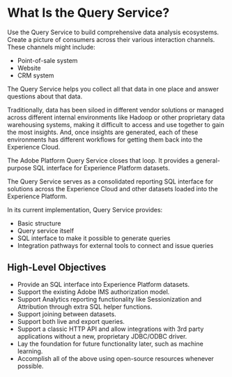# What Is the Query Service?

Use the Query Service to build comprehensive data analysis ecosystems. Create a picture of consumers across their various interaction channels. These channels might include:

*   Point-of-sale system
*   Website
*   CRM system

The Query Service helps you collect all that data in one place and answer questions about that data.

Traditionally, data has been siloed in different vendor solutions or managed across different internal environments like Hadoop or other proprietary data warehousing systems, making it difficult to access and use together to gain the most insights. And, once insights are generated, each of these environments has different workflows for getting them back into the Experience Cloud.

The Adobe Platform Query Service closes that loop. It provides a general-purpose SQL interface for Experience Platform datasets.

The Query Service serves as a consolidated reporting SQL interface for solutions across the Experience Cloud and other datasets loaded into the Experience Platform.

In its current implementation, Query Service provides:

*   Basic structure
*   Query service itself
*   SQL interface to make it possible to generate queries
*   Integration pathways for external tools to connect and issue queries

## High-Level Objectives

*   Provide an SQL interface into Experience Platform datasets.
*   Support the existing Adobe IMS authorization model.
*   Support Analytics reporting functionality like Sessionization and Attribution through extra SQL helper functions.
*   Support joining between datasets.
*   Support both live and export queries.
*   Support a classic HTTP API and allow integrations with 3rd party applications without a new, proprietary JDBC/ODBC driver.
*   Lay the foundation for future functionality later, such as machine learning.
*   Accomplish all of the above using open-source resources whenever possible.